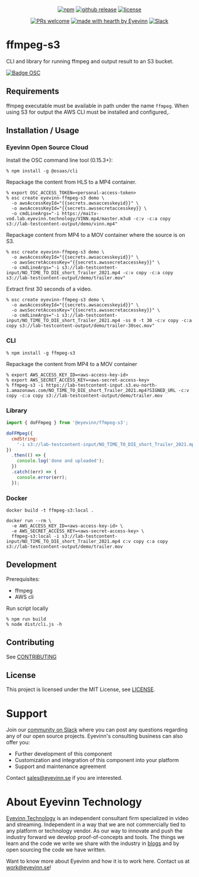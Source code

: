 <div align="center">
<br />

[![npm](https://img.shields.io/npm/v/@eyevinn/ffmpeg-s3?style=flat-square)](https://www.npmjs.com/package/@eyevinn/ffmpeg-s3)
[![github release](https://img.shields.io/github/v/release/Eyevinn/ffmpeg-s3?style=flat-square)](https://github.com/Eyevinn/ffmpeg-s3/releases)
[![license](https://img.shields.io/github/license/eyevinn/ffmpeg-s3.svg?style=flat-square)](LICENSE)

[![PRs welcome](https://img.shields.io/badge/PRs-welcome-ff69b4.svg?style=flat-square)](https://github.com/eyevinn/ffmpeg-s3/issues?q=is%3Aissue+is%3Aopen+label%3A%22help+wanted%22)
[![made with hearth by Eyevinn](https://img.shields.io/badge/made%20with%20%E2%99%A5%20by-Eyevinn-59cbe8.svg?style=flat-square)](https://github.com/eyevinn)
[![Slack](http://slack.streamingtech.se/badge.svg)](http://slack.streamingtech.se)

</div>

# ffmpeg-s3

CLI and library for running ffmpeg and output result to an S3 bucket.

[![Badge OSC](https://img.shields.io/badge/Evaluate-24243B?style=for-the-badge&logo=data:image/svg+xml;base64,PHN2ZyB3aWR0aD0iMjQiIGhlaWdodD0iMjQiIHZpZXdCb3g9IjAgMCAyNCAyNCIgZmlsbD0ibm9uZSIgeG1sbnM9Imh0dHA6Ly93d3cudzMub3JnLzIwMDAvc3ZnIj4KPGNpcmNsZSBjeD0iMTIiIGN5PSIxMiIgcj0iMTIiIGZpbGw9InVybCgjcGFpbnQwX2xpbmVhcl8yODIxXzMxNjcyKSIvPgo8Y2lyY2xlIGN4PSIxMiIgY3k9IjEyIiByPSI3IiBzdHJva2U9ImJsYWNrIiBzdHJva2Utd2lkdGg9IjIiLz4KPGRlZnM%2BCjxsaW5lYXJHcmFkaWVudCBpZD0icGFpbnQwX2xpbmVhcl8yODIxXzMxNjcyIiB4MT0iMTIiIHkxPSIwIiB4Mj0iMTIiIHkyPSIyNCIgZ3JhZGllbnRVbml0cz0idXNlclNwYWNlT25Vc2UiPgo8c3RvcCBzdG9wLWNvbG9yPSIjQzE4M0ZGIi8%2BCjxzdG9wIG9mZnNldD0iMSIgc3RvcC1jb2xvcj0iIzREQzlGRiIvPgo8L2xpbmVhckdyYWRpZW50Pgo8L2RlZnM%2BCjwvc3ZnPgo%3D)](https://app.osaas.io/browse/eyevinn-ffmpeg-s3)

## Requirements

ffmpeg executable must be available in path under the name `ffmpeg`. When using S3 for output the AWS CLI must be installed and configured,.

## Installation / Usage

### Eyevinn Open Source Cloud

Install the OSC command line tool (0.15.3+):

```
% npm install -g @osaas/cli
```

Repackage the content from HLS to a MP4 container.

```
% export OSC_ACCESS_TOKEN=<personal-access-token>
% osc create eyevinn-ffmpeg-s3 demo \
  -o awsAccessKeyId="{{secrets.awsaccesskeyid}}" \
  -o awsAccessKeyId="{{secrets.awssecretaccesskey}} \
  -o cmdLineArgs="-i https://maitv-vod.lab.eyevinn.technology/VINN.mp4/master.m3u8 -c:v -c:a copy s3://lab-testcontent-output/demo/vinn.mp4"
```

Repackage content from MP4 to a MOV container where the source is on S3.

```
% osc create eyevinn-ffmpeg-s3 demo \
  -o awsAccessKeyId="{{secrets.awsaccesskeyid}}" \
  -o awsSecretAccessKey="{{secrets.awssecretaccesskey}}" \
  -o cmdLineArgs="-i s3://lab-testcontent-input/NO_TIME_TO_DIE_short_Trailer_2021.mp4 -c:v copy -c:a copy s3://lab-testcontent-output/demo/trailer.mov"
```

Extract first 30 seconds of a video.

```
% osc create eyevinn-ffmpeg-s3 demo \
  -o awsAccessKeyId="{{secrets.awsaccesskeyid}}" \
  -o awsSecretAccessKey="{{secrets.awssecretaccesskey}}" \
  -o cmdLineArgs="-i s3://lab-testcontent-input/NO_TIME_TO_DIE_short_Trailer_2021.mp4 -ss 0 -t 30 -c:v copy -c:a copy s3://lab-testcontent-output/demo/trailer-30sec.mov"
```

### CLI

```
% npm install -g ffmpeg-s3
```

Repackage the content from MP4 to a MOV container

```
% export AWS_ACCESS_KEY_ID=<aws-access-key-id>
% export AWS_SECRET_ACCESS_KEY=<aws-secret-access-key>
% ffmpeg-s3 -i https://lab-testcontent-input.s3.eu-north-1.amazonaws.com/NO_TIME_TO_DIE_short_Trailer_2021.mp4?SIGNED_URL -c:v copy -c:a copy s3://lab-testcontent-output/demo/trailer.mov
```

### Library

```javascript
import { doFFmpeg } from '@eyevinn/ffmpeg-s3';

doFFMpeg({
  cmdString:
    '-i s3://lab-testcontent-input/NO_TIME_TO_DIE_short_Trailer_2021.mp4 -c:v copy -c:a copy s3://lab-testcontent-output/demo/trailer.mov'
})
  .then(() => {
    console.log('done and uploaded');
  })
  .catch((err) => {
    console.error(err);
  });
```

### Docker

```
docker build -t ffmpeg-s3:local .
```

```
docker run --rm \
  -e AWS_ACCESS_KEY_ID=<aws-access-key-id> \
  -e AWS_SECRET_ACCESS_KEY=<aws-secret-access-key> \
  ffmpeg-s3:local -i s3://lab-testcontent-input/NO_TIME_TO_DIE_short_Trailer_2021.mp4 c:v copy c:a copy s3://lab-testcontent-output/demo/trailer.mov
```

## Development

Prerequisites:

- ffmpeg
- AWS cli

Run script locally

```
% npm run build
% node dist/cli.js -h
```

## Contributing

See [CONTRIBUTING](CONTRIBUTING.md)

## License

This project is licensed under the MIT License, see [LICENSE](LICENSE).

# Support

Join our [community on Slack](http://slack.streamingtech.se) where you can post any questions regarding any of our open source projects. Eyevinn's consulting business can also offer you:

- Further development of this component
- Customization and integration of this component into your platform
- Support and maintenance agreement

Contact [sales@eyevinn.se](mailto:sales@eyevinn.se) if you are interested.

# About Eyevinn Technology

[Eyevinn Technology](https://www.eyevinntechnology.se) is an independent consultant firm specialized in video and streaming. Independent in a way that we are not commercially tied to any platform or technology vendor. As our way to innovate and push the industry forward we develop proof-of-concepts and tools. The things we learn and the code we write we share with the industry in [blogs](https://dev.to/video) and by open sourcing the code we have written.

Want to know more about Eyevinn and how it is to work here. Contact us at work@eyevinn.se!
